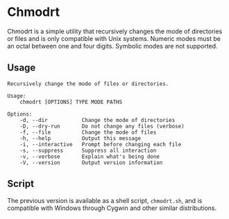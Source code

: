 # Chmodrt
Chmodrt is a simple utility that recursively changes the mode of directories or
files and is only compatible with Unix systems. Numeric modes must be an octal
between one and four digits. Symbolic modes are not supported.

## Usage

```
Recursively change the mode of files or directories.

Usage:
    chmodrt [OPTIONS] TYPE MODE PATHS

Options:
    -d, --dir           Change the mode of directories
    -D, --dry-run       Do not change any files (verbose)
    -f, --file          Change the mode of files
    -h, --help          Output this message
    -i, --interactive   Prompt before changing each file
    -s, --suppress      Suppress all interaction
    -v, --verbose       Explain what's being done
    -V, --version       Output version information
```

## Script
The previous version is available as a shell script, `chmodrt.sh`, and is
compatible with Windows through Cygwin and other similar distributions.
